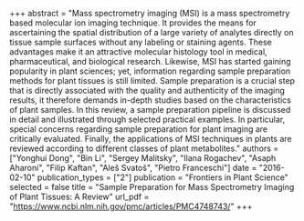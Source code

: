 +++
abstract = "Mass spectrometry imaging (MSI) is a mass spectrometry based molecular ion imaging technique. It provides the means for ascertaining the spatial distribution of a large variety of analytes directly on tissue sample surfaces without any labeling or staining agents. These advantages make it an attractive molecular histology tool in medical, pharmaceutical, and biological research. Likewise, MSI has started gaining popularity in plant sciences; yet, information regarding sample preparation methods for plant tissues is still limited. Sample preparation is a crucial step that is directly associated with the quality and authenticity of the imaging results, it therefore demands in-depth studies based on the characteristics of plant samples. In this review, a sample preparation pipeline is discussed in detail and illustrated through selected practical examples. In particular, special concerns regarding sample preparation for plant imaging are critically evaluated. Finally, the applications of MSI techniques in plants are reviewed according to different classes of plant metabolites."
authors = ["Yonghui Dong", "Bin Li", "Sergey Malitsky", "Ilana Rogachev", "Asaph Aharoni", "Filip Kaftan", "Aleš Svatoš", "Pietro Franceschi"]
date = "2016-02-10"
publication_types = ["2"]
publication = "Frontiers in Plant Science"
selected = false
title = "Sample Preparation for Mass Spectrometry Imaging of Plant Tissues: A Review"
url_pdf = "https://www.ncbi.nlm.nih.gov/pmc/articles/PMC4748743/"
+++
